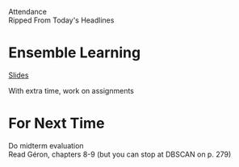 Attendance  
Ripped From Today's Headlines

# Ensemble Learning
[Slides](https://docs.google.com/presentation/d/1VJeZGWfQUm5Yz5-vWQgs6vDgmeAIjrI22GDkpNdL7fo/edit?usp=sharing)

With extra time, work on assignments

# For Next Time
Do midterm evaluation  
Read Géron, chapters 8-9 (but you can stop at DBSCAN on p. 279)